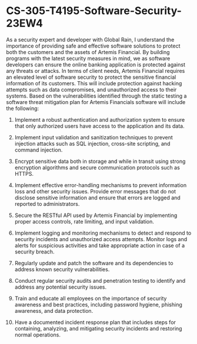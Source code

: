 # CS-305-T4195-Software-Security-23EW4

As a security expert and developer with Global Rain, I understand the importance of providing safe and effective software solutions to protect both the customers and the assets of Artemis Financial. By building programs with the latest security measures in mind, we as software developers can ensure the online banking application is protected against any threats or attacks. In terms of client needs, Artemis Financial requires an elevated level of software security to protect the sensitive financial information of its customers. This will include protection against hacking attempts such as data compromises, and unauthorized access to their systems.
Based on the vulnerabilities identified through the static testing a software threat mitigation plan for Artemis Financials software will include the following:


1. Implement a robust authentication and authorization system to ensure that only authorized users have access to the application and its data.

2. Implement input validation and sanitization techniques to prevent injection attacks such as SQL injection, cross-site scripting, and command injection.

3. Encrypt sensitive data both in storage and while in transit using strong encryption algorithms and secure communication protocols such as HTTPS.

4. Implement effective error-handling mechanisms to prevent information loss and other security issues. Provide error messages that do not disclose sensitive information and ensure that errors are logged and reported to administrators.

5. Secure the RESTful API used by Artemis Financial by implementing proper access controls, rate limiting, and input validation.

6. Implement logging and monitoring mechanisms to detect and respond to security incidents and unauthorized access attempts. Monitor logs and alerts for suspicious activities and take appropriate action in case of a security breach.

7. Regularly update and patch the software and its dependencies to address known security vulnerabilities.

8. Conduct regular security audits and penetration testing to identify and address any potential security issues.

9. Train and educate all employees on the importance of security awareness and best practices, including password hygiene, phishing awareness, and data protection.

10. Have a documented incident response plan that includes steps for containing, analyzing, and mitigating security incidents and restoring normal operations.

